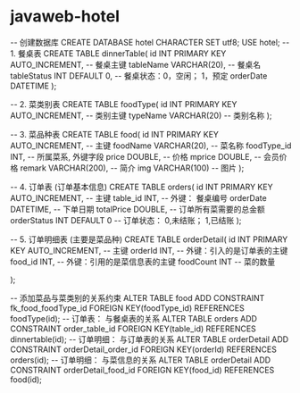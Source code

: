 # javaweb-hotel
-- 创建数据库
CREATE DATABASE hotel CHARACTER SET utf8;
USE hotel;
-- 1. 餐桌表
CREATE TABLE dinnerTable(
   id INT PRIMARY KEY AUTO_INCREMENT,  -- 餐桌主键
   tableName VARCHAR(20),	       -- 餐桌名
   tableStatus INT DEFAULT 0,          -- 餐桌状态：0，空闲； 1，预定
   orderDate DATETIME
);


-- 2. 菜类别表
CREATE TABLE foodType(
    id INT PRIMARY KEY AUTO_INCREMENT,  -- 类别主键
    typeName VARCHAR(20)		-- 类别名称
);


-- 3. 菜品种表
CREATE TABLE food(
  id INT PRIMARY KEY AUTO_INCREMENT,  -- 主键
  foodName VARCHAR(20),		      -- 菜名称
  foodType_id INT,		      -- 所属菜系, 外键字段
  price DOUBLE,			      -- 价格
  mprice DOUBLE,		      -- 会员价格
  remark VARCHAR(200),		      -- 简介
  img VARCHAR(100) 		      -- 图片
);


-- 4. 订单表      (订单基本信息)
CREATE TABLE orders(
   id INT PRIMARY KEY AUTO_INCREMENT,  -- 主键
   table_id INT,		       -- 外键： 餐桌编号
   orderDate DATETIME,		       -- 下单日期
   totalPrice DOUBLE,		       -- 订单所有菜需要的总金额
   orderStatus INT DEFAULT 0           -- 订单状态： 0,未结账； 1,已结账
);

-- 5. 订单明细表  (主要是菜品种)
CREATE TABLE orderDetail(
   id INT PRIMARY KEY AUTO_INCREMENT,  -- 主键
   orderId INT,			       -- 外键：引入的是订单表的主键
   food_id INT,			       -- 外键：引用的是菜信息表的主键
   foodCount INT                       -- 菜的数量
   
);


-- 添加菜品与菜类别的关系约束
ALTER TABLE food ADD CONSTRAINT fk_food_foodType_id FOREIGN KEY(foodType_id) REFERENCES foodType(id);
-- 订单表： 与餐桌表的关系
ALTER TABLE orders ADD CONSTRAINT order_table_id FOREIGN KEY(table_id) REFERENCES dinnertable(id);
-- 订单明细： 与订单表的关系
ALTER TABLE orderDetail ADD CONSTRAINT orderDetail_order_id FOREIGN KEY(orderId) REFERENCES orders(id);
-- 订单明细： 与菜信息的关系
ALTER TABLE orderDetail ADD CONSTRAINT orderDetail_food_id FOREIGN KEY(food_id) REFERENCES food(id);
